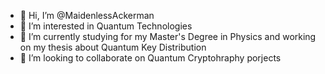 - 👋 Hi, I’m @MaidenlessAckerman
- 👀 I’m interested in Quantum Technologies
- 🌱 I’m currently studying for my Master's Degree in Physics and working on my thesis about Quantum Key Distribution
- 💞️ I’m looking to collaborate on Quantum Cryptohraphy porjects

<!---
MaidenlessAckerman/MaidenlessAckerman is a ✨ special ✨ repository because its `README.md` (this file) appears on your GitHub profile.
You can click the Preview link to take a look at your changes.
--->
